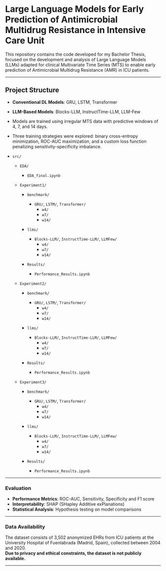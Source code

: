 # Large Language Models for Early Prediction of Antimicrobial Multidrug Resistance in Intensive Care Unit

This repository contains the code developed for my Bachelor Thesis, focused on the development and analysis of Large Language Models (LLMs) adapted for clinical Multivariate Time Series (MTS) to enable early prediction of Antimicrobial Multidrug Resistance (AMR) in ICU patients.

---


## Project Structure

- **Conventional DL Models**: GRU, LSTM, Transformer
- **LLM-Based Models**: Blocks-LLM, InstructTime-LLM, LLM-Few
- Models are trained using irregular MTS data with predictive windows of 4, 7, and 14 days.
- Three training strategies were explored: binary cross-entropy minimization, ROC-AUC maximization, and a custom loss function penalizing sensitivity-specificity imbalance.


- `src/`
  - `EDA/`
    - `EDA_final.ipynb`

  - `Experiment1/`
    - `benchmark/`
      - `GRU/`, `LSTM/`, `Transformer/`
        - `w4/`
        - `w7/`
        - `w14/`

    - `llms/`
      - `Blocks-LLM/`, `InstructTime-LLM/`, `LLMFew/`
        - `w4/`
        - `w7/`
        - `w14/`

    - `Results/`
      - `Performance_Results.ipynb`

  - `Experiment2/`
    - `benchmark/`
      - `GRU/`, `LSTM/`, `Transformer/`
        - `w4/`
        - `w7/`
        - `w14/`

    - `llms/`
      - `Blocks-LLM/`, `InstructTime-LLM/`, `LLMFew/`
        - `w4/`
        - `w7/`
        - `w14/`

    - `Results/`
      - `Performance_Results.ipynb`

  - `Experiment3/`
    - `benchmark/`
      - `GRU/`, `LSTM/`, `Transformer/`
        - `w4/`
        - `w7/`
        - `w14/`

    - `llms/`
      - `Blocks-LLM/`, `InstructTime-LLM/`, `LLMFew/`
        - `w4/`
        - `w7/`
        - `w14/`

    - `Results/`
      - `Performance_Results.ipynb`

---



### Evaluation

- **Performance Metrics**: ROC-AUC, Sensitivity, Specificity and F1 score
- **Interpretability**: SHAP (SHapley Additive exPlanations)
- **Statistical Analysis**: Hypothesis testing on model comparisons

---

### Data Availability

The dataset consists of 3,502 anonymized EHRs from ICU patients at the University Hospital of Fuenlabrada (Madrid, Spain), collected between 2004 and 2020.  
**Due to privacy and ethical constraints, the dataset is not publicly available.**

---
